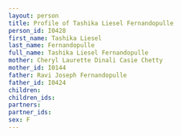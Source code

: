 ```yaml
---
layout: person
title: Profile of Tashika Liesel Fernandopulle
person_id: I0428
first_name: Tashika Liesel
last_name: Fernandopulle
full_name: Tashika Liesel Fernandopulle
mother: Cheryl Laurette Dinali Casie Chetty
mother_id: I0144
father: Ravi Joseph Fernandopulle
father_id: I0424
children:
children_ids:
partners:
partner_ids:
sex: F
---
```


